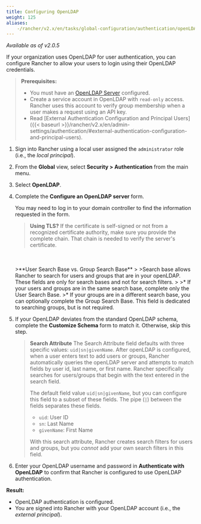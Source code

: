 ```yaml
---
title: Configuring OpenLDAP
weight: 125
aliases:
    -/rancher/v2.x/en/tasks/global-configuration/authentication/openLDAP/
---
```


_Available as of v2.0.5_

If your organization uses OpenLDAP for user authentication, you can configure Rancher to allow your users to login using their OpenLDAP credentials.

>**Prerequisites:**
>
>- You must have an [OpenLDAP Server](https://www.openldap.org/) configured.
>- Create a service account in OpenLDAP with `read-only` access. Rancher uses this account to verify group membership when a user makes a request using an API key.
>- Read [External Authentication Configuration and Principal Users]({{< baseurl >}}/rancher/v2.x/en/admin-settings/authentication/#external-authentication-configuration-and-principal-users).

1.  Sign into Rancher using a local user assigned the `administrator` role (i.e., the _local principal_).

2.	From the **Global** view, select **Security > Authentication** from the main menu.

3.	Select **OpenLDAP**.

4.	Complete the **Configure an OpenLDAP server** form.

	You may need to log in to your domain controller to find the information requested in the form.

	>**Using TLS?**
 	>If the certificate is self-signed or not from a recognized certificate authority, make sure you provide the complete chain. That chain is needed to verify the server's certificate.
	<br/>
	<br/>
	>**User Search Base vs. Group Search Base**
	>
	>Search base allows Rancher to search for users and groups that are in your openLDAP.  These fields are only for search bases and not for search filters.
	>
	>* If your users and groups are in the same search base, complete only the User Search Base.
	>* If your groups are in a different search base, you can optionally complete the Group Search Base. This field is dedicated to searching groups, but is not required.


5.	If your OpenLDAP deviates from the standard OpenLDAP schema, complete the **Customize Schema** form to match it. Otherwise, skip this step.

	>**Search Attribute** The Search Attribute field defaults with three specific values: `uid|sn|givenName`. After openLDAP is configured, when a user enters text to add users or groups, Rancher automatically queries the openLDAP server and attempts to match fields by user id, last name, or first name. Rancher specifically searches for users/groups that begin with the text entered in the search field.
	>
	>The default field value `uid|sn|givenName`, but you can configure this field to a subset of these fields. The pipe (`|`) between the fields separates these fields.
	>
	> * `uid`: User ID
	> * `sn`: Last Name
	> * `givenName`: First Name
	>
	> With this search attribute, Rancher creates search filters for users and groups, but you *cannot* add your own search filters in this field.

6.	Enter your OpenLDAP username and password in **Authenticate with OpenLDAP** to confirm that Rancher is configured to use OpenLDAP authentication.

**Result:**

- OpenLDAP authentication is configured.
- You are signed into Rancher with your OpenLDAP account (i.e., the _external principal_).
